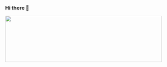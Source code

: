 ### Hi there 👋
<a href="URL_REDIRECT" target="blank"><img align="center" src="https://github.com/MishManners/MishManners/blob/master/MishManners%20Room%20animated.gif" height="150vh" width="100%" /></a>

<!--
**Aderline490/Aderline490** is a ✨ _special_ ✨ repository because its `README.md` (this file) appears on your GitHub profile.

Here are some ideas to get you started:

- 🔭 I’m currently working on ...
- 🌱 I’m currently learning ...
- 👯 I’m looking to collaborate on ...
- 🤔 I’m looking for help with ...
- 💬 Ask me about ...
- 📫 How to reach me: ...
- 😄 Pronouns: ...
- ⚡ Fun fact: ...
-->
